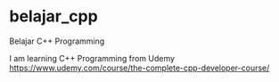# belajar_cpp
Belajar C++ Programming

I am learning C++ Programming from Udemy
https://www.udemy.com/course/the-complete-cpp-developer-course/  

